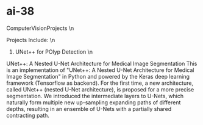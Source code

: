 # ai-38
ComputerVisionProjects \n

Projects Include: \n

1. UNet++ for POlyp Detection \n

UNet++: A Nested U-Net Architecture for Medical Image Segmentation
This is an implementation of "UNet++: A Nested U-Net Architecture for Medical Image Segmentation" in Python and powered by the Keras deep learning framework (Tensorflow as backend). For the first time, a new architecture, called UNet++ (nested U-Net architecture), is proposed for a more precise segmentation. We introduced the intermediate layers to U-Nets, which naturally form multiple new up-sampling expanding paths of different depths, resulting in an ensemble of U-Nets with a partially shared contracting path.
 


